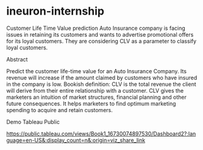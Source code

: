 # ineuron-internship
Customer Life Time Value prediction
Auto Insurance company is facing issues in retaining its customers and wants to advertise promotional offers for its loyal customers. They are considering CLV as a parameter to classify loyal customers.

Abstract

Predict the customer life-time value for an Auto Insurance Company. Its revenue will increase if the amount claimed by customers who have insured in the company is low. Bookish definition: CLV is the total revenue the client will derive from their entire relationship with a customer. CLV gives the marketers an intuition of market structures, financial planning and other future consequences. It helps marketers to find optimum marketing spending to acquire and retain customers.

Demo
Tableau Public

https://public.tableau.com/views/Book1_16730074897530/Dashboard2?:language=en-US&:display_count=n&:origin=viz_share_link
